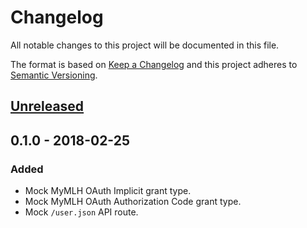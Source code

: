 # Changelog

All notable changes to this project will be documented in this file.

The format is based on [Keep a Changelog](http://keepachangelog.com/en/1.0.0/)
and this project adheres to [Semantic Versioning](http://semver.org/spec/v2.0.0.html).

## [Unreleased]

## 0.1.0 - 2018-02-25

### Added

* Mock MyMLH OAuth Implicit grant type.
* Mock MyMLH OAuth Authorization Code grant type.
* Mock `/user.json` API route.

[unreleased]: https://github.com/HackryHQ/mymlh-mock/compare/v0.1.0...HEAD
